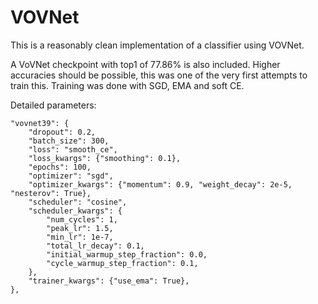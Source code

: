 # VOVNet

This is a reasonably clean implementation of a classifier using VOVNet.

A VoVNet checkpoint with top1 of 77.86% is also included. Higher accuracies should be possible, this was one of the very first attempts to train this. Training was done with SGD, EMA and soft CE. 

Detailed parameters:
```python3
"vovnet39": {
    "dropout": 0.2,
    "batch_size": 300,
    "loss": "smooth_ce",
    "loss_kwargs": {"smoothing": 0.1},
    "epochs": 100,
    "optimizer": "sgd",
    "optimizer_kwargs": {"momentum": 0.9, "weight_decay": 2e-5, "nesterov": True},
    "scheduler": "cosine",
    "scheduler_kwargs": {
        "num_cycles": 1,
        "peak_lr": 1.5,
        "min_lr": 1e-7,
        "total_lr_decay": 0.1,
        "initial_warmup_step_fraction": 0.0,
        "cycle_warmup_step_fraction": 0.1,
    },
    "trainer_kwargs": {"use_ema": True},
},
```
